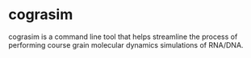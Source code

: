 # cograsim
cograsim is a command line tool that helps streamline the process of performing course grain molecular dynamics simulations of RNA/DNA.
